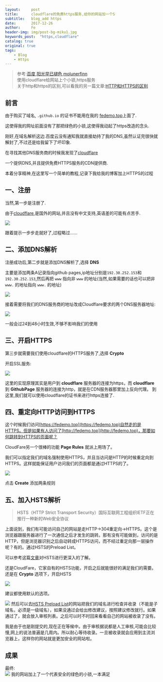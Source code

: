 ```yaml
---
layout:     post
title:      cloudflare的免费https服务,给你的网站加一个S
subtitle:   blog_add https
date:       2017-12-26
author:     Fe
header-img: img/post-bg-miku1.jpg
keywords_post:  "https,cloudflare"
catalog: true
original: true
tags:
    - Blog
    - Https
---
```

>参考:[百度](https://baidu.com),[阳光早已褪色](http://blog.csdn.net/u011244202/article/details/57106544),[molunerfinn](https://molunerfinn.com/hexo-travisci-https/)   
>使用cloudflare给网站上个小锁,https服务    
>关于http和https的区别,可以看我的另一篇文章:[HTTP和HTTPS的区别](/2017/12/27/difference-between-http-and-https/)

## 前言  

由于购买了域名, `.github.io` 的证书不能用在我的 [fedemo.top](https://fedemo.top)上面了.

这使得我的网址前面没有了那把绿色的小锁,这使得我动起了https改造的念头.

刚好,在域名解析这边.百度云没有通知我就直接劫持了我的DNS,虽然认证完很快就解封了,不过还是给我留下了坏印象.  

在寻找其他DNS服务商的时候我发现了[cloudflare](https://www.cloudflare.com/)  

一个提供DNS,并且提供免费HTTPS服务的CDN提供商.  

本着分享精神,在这里写一个简单的教程,记录下我给我的博客加上HTTPS的过程

## 一、注册  

当然,第一步是注册了.    

由于[cloudflare](https://www.cloudflare.com/),是国外的网站,并且没有中文支持,英语差的可能有点苦手.

![](https://raw.githubusercontent.com/FeDemo/img_gitalk/master/2017-12-26-blog_add-https/1.png)

跟着提示一步步走就好了,过程略过......  

## 二、添加DNS解析

注册成功后,第二步就是添加DNS解析了,选择 **DNS**   

主要是添加两条A记录指向github pages,ip地址分别是`192.30.252.153`和`192.30.252.153`,然后再把 `www` 指向非 `www` 的地址(当然,如果需要的话也可以把非 `www.` 的地址指向 `www.` 的地址)

![](https://raw.githubusercontent.com/FeDemo/img_gitalk/master/2017-12-26-blog_add-https/2.png)

接着需要将我们的DNS服务商的地址改成Cloudflare要求的两个DNS服务器地址:  

![](https://raw.githubusercontent.com/FeDemo/img_gitalk/master/2017-12-26-blog_add-https/3.png)  

一般会过24到48小时生效,不够不影响我们的使用  

## 三、开启HTTPS

第三步就需要我们使用cloudflare的HTTPS服务了,选择 **Crypto**  

开启SSL服务:  

![](https://raw.githubusercontent.com/FeDemo/img_gitalk/master/2017-12-26-blog_add-https/4.png)

这里的实现原理其实是用户到 **cloudflare** 服务器的连接为https，而 **cloudflare** 到 **GithubPage** 服务器的连接为http，就是在CDN服务器那里加上反向代理。
到这里,我们就可以使用cloudflare的证书来进行https连接了.

## 四、重定向HTTP访问到HTTPS

这个时候我们访问[https://fedemo.top](https://fedemo.top)自然走的是HTTPS。但是如果有人访问了[http://fedemo.top](http://fedemo.top)，那要如何跳转到HTTPS的页面呢？   

CloudFare另一个很棒的功能 **Page Rules** 就派上用场了。  

我们可以指定我们的域名强制使用HTTPS，并且当访问是HTTP的时候重定向到HTTPS。这样就能保证用户访问我们的页面都是通过HTTPS的了。

![](https://raw.githubusercontent.com/FeDemo/img_gitalk/master/2017-12-26-blog_add-https/5.png)

点击 **Create** 添加两条规则  

## 五、加入HSTS解析

>HSTS（HTTP Strict Transport Security）国际互联网工程组织IETF正在推行一种新的Web安全协议    

上面说到，我们有可能访问自己的网站是走HTTP->304重定向->HTTPS。这个是浏览器跟服务器进行了一次通信之后才发生的跳转。那有没有可能做到，访问的是HTTP，但是浏览器识别之后自动转成HTTPS访问，而不经过重定向那一层操作呢？有的。通过HSTS的Preload List。

可以参考这篇[文章](https://www.jianshu.com/p/caa80c7ad45c)对HSTS进行更深入的了解。

还是CloudFare，它家自有的HSTS功能，开启之后就能很好的满足我们的需要。还是在 **Crypto** 选项下，开启HSTS

![](https://raw.githubusercontent.com/FeDemo/img_gitalk/master/2017-12-26-blog_add-https/6.png)   

建议都使用默认的选项。

![](https://raw.githubusercontent.com/FeDemo/img_gitalk/master/2017-12-26-blog_add-https/8.png)
然后可以去[HSTS Preload List](https://hstspreload.org/)的网站把我们的域名进行检查并收录（不能是子域名，必须是一级域名），如果没通过会给出修改建议，按照建议修改就行。如果通过了，就会放入审核列表。之后可以时不时回来看看自己的网站被收录了没有。   

我是由于也是刚提交的,现在正在等候中。由于审核据说都是人工审核,可能会比较慢,网上的说法普遍是几周内。所以耐心等待收录。一旦被收录就会应用到主流浏览器上，这样你的网站就是更加安全的网站啦。


## 成果

最终:     
![](https://raw.githubusercontent.com/FeDemo/img_gitalk/master/2017-12-26-blog_add-https/7.png)
我的网站加上了一个代表安全的绿色的小锁,一本满足

